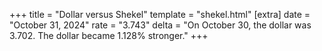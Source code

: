 +++
title = "Dollar versus Shekel"
template = "shekel.html"
[extra]
date = "October 31, 2024"
rate = "3.743"
delta = "On October 30, the dollar was 3.702. The dollar became 1.128% stronger."
+++
